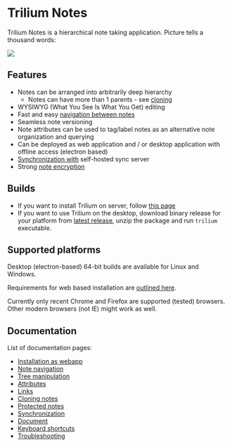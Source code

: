# Trilium Notes
Trilium Notes is a hierarchical note taking application. Picture tells a thousand words:

![](https://raw.githubusercontent.com/wiki/zadam/trilium/images/screenshot.png)

## Features

* Notes can be arranged into arbitrarily deep hierarchy
   * Notes can have more than 1 parents - see [cloning](https://github.com/zadam/trilium/wiki/Cloning-notes)
* WYSIWYG (What You See Is What You Get) editing
* Fast and easy [navigation between notes](https://github.com/zadam/trilium/wiki/Note-navigation)
* Seamless note versioning
* Note attributes can be used to tag/label notes as an alternative note organization and querying
* Can be deployed as web application and / or desktop application with offline access (electron based)
* [Synchronization with](https://github.com/zadam/trilium/wiki/Synchronization) self-hosted sync server
* Strong [note encryption](https://github.com/zadam/trilium/wiki/Protected-notes)

## Builds

* If you want to install Trilium on server, follow [this page](https://github.com/zadam/trilium/wiki/Installation-as-webapp)
* If you want to use Trilium on the desktop, download binary release for your platform from [latest release](https://github.com/zadam/trilium/releases/latest), unzip the package and run ```trilium``` executable.

## Supported platforms

Desktop (electron-based) 64-bit builds are available for Linux and Windows.

Requirements for web based installation are [outlined here](https://github.com/zadam/trilium/wiki/Installation-as-webapp).

Currently only recent Chrome and Firefox are supported (tested) browsers. Other modern browsers (not IE) might work as well.

## Documentation

List of documentation pages:

* [Installation as webapp](https://github.com/zadam/trilium/wiki/Installation-as-webapp)
* [Note navigation](https://github.com/zadam/trilium/wiki/Note-navigation)
* [Tree manipulation](https://github.com/zadam/trilium/wiki/Tree-manipulation)
* [Attributes](https://github.com/zadam/trilium/wiki/Attributes)
* [Links](https://github.com/zadam/trilium/wiki/Links)
* [Cloning notes](https://github.com/zadam/trilium/wiki/Cloning-notes)
* [Protected notes](https://github.com/zadam/trilium/wiki/Protected-notes)
* [Synchronization](https://github.com/zadam/trilium/wiki/Synchronization)
* [Document](https://github.com/zadam/trilium/wiki/Document)
* [Keyboard shortcuts](https://github.com/zadam/trilium/wiki/Keyboard-shortcuts)
* [Troubleshooting](https://github.com/zadam/trilium/wiki/Troubleshooting)
